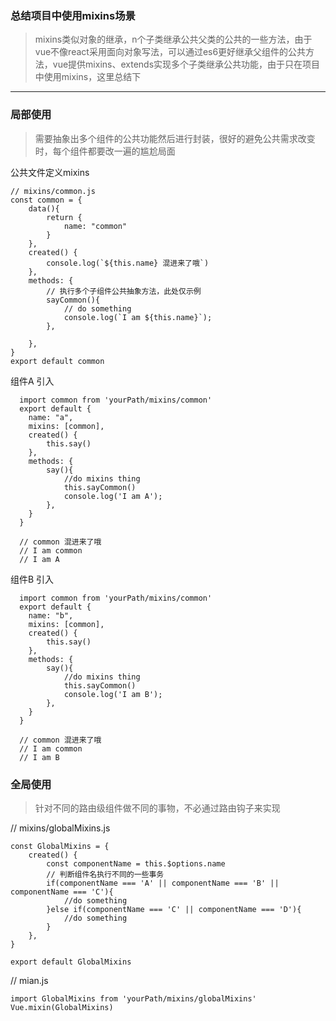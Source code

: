 ### 总结项目中使用mixins场景
> mixins类似对象的继承，n个子类继承公共父类的公共的一些方法，由于vue不像react采用面向对象写法，可以通过es6更好继承父组件的公共方法，vue提供mixins、extends实现多个子类继承公共功能，由于只在项目中使用mixins，这里总结下

****

### 局部使用
> 需要抽象出多个组件的公共功能然后进行封装，很好的避免公共需求改变时，每个组件都要改一遍的尴尬局面

公共文件定义mixins
```
// mixins/common.js
const common = {
    data(){
        return {
            name: "common"
        }
    },
    created() {
        console.log(`${this.name} 混进来了哦`)   
    },
    methods: {
        // 执行多个子组件公共抽象方法，此处仅示例
        sayCommon(){
            // do something
            console.log(`I am ${this.name}`);
        },
          
    },
} 
export default common
```

组件A 引入 
```
  import common from 'yourPath/mixins/common' 
  export default {  
    name: "a",
    mixins: [common], 
    created() { 
        this.say() 
    },
    methods: {
        say(){
            //do mixins thing
            this.sayCommon()
            console.log('I am A');
        },
    }
  }

  // common 混进来了哦
  // I am common
  // I am A
```


组件B 引入 
```
  import common from 'yourPath/mixins/common' 
  export default {  
    name: "b",
    mixins: [common], 
    created() { 
        this.say() 
    },
    methods: {
        say(){
            //do mixins thing
            this.sayCommon()
            console.log('I am B');
        },
    }
  }

  // common 混进来了哦
  // I am common
  // I am B
```

### 全局使用
> 针对不同的路由级组件做不同的事物，不必通过路由钩子来实现

// mixins/globalMixins.js
``` 
const GlobalMixins = {
    created() { 
        const componentName = this.$options.name
        // 判断组件名执行不同的一些事务
        if(componentName === 'A' || componentName === 'B' || componentName === 'C'){ 
            //do something
        }else if(componentName === 'C' || componentName === 'D'){
            //do something
        }
    },
}

export default GlobalMixins
```  
// mian.js
```
import GlobalMixins from 'yourPath/mixins/globalMixins'
Vue.mixin(GlobalMixins)
```




 


